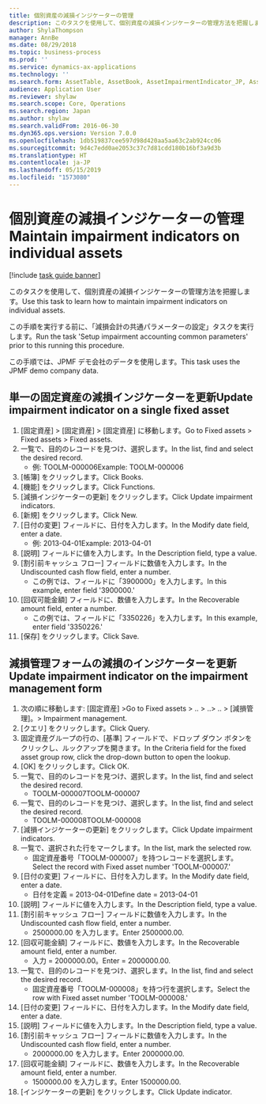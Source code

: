 ```yaml
---
title: 個別資産の減損インジケーターの管理
description: このタスクを使用して、個別資産の減損インジケーターの管理方法を把握します。
author: ShylaThompson
manager: AnnBe
ms.date: 08/29/2018
ms.topic: business-process
ms.prod: ''
ms.service: dynamics-ax-applications
ms.technology: ''
ms.search.form: AssetTable, AssetBook, AssetImpairmentIndicator_JP, AssetImpairmentReview_JP, SysQueryForm
audience: Application User
ms.reviewer: shylaw
ms.search.scope: Core, Operations
ms.search.region: Japan
ms.author: shylaw
ms.search.validFrom: 2016-06-30
ms.dyn365.ops.version: Version 7.0.0
ms.openlocfilehash: 1db519837cee597d98d420aa5aa63c2ab924cc06
ms.sourcegitcommit: 9d4c7edd0ae2053c37c7d81cdd180b16bf3a9d3b
ms.translationtype: HT
ms.contentlocale: ja-JP
ms.lasthandoff: 05/15/2019
ms.locfileid: "1573080"
---
```

# <a name="maintain-impairment-indicators-on-individual-assets"></a><span data-ttu-id="da099-103">個別資産の減損インジケーターの管理</span><span class="sxs-lookup"><span data-stu-id="da099-103">Maintain impairment indicators on individual assets</span></span>

[!include [task guide banner](../../includes/task-guide-banner.md)]

<span data-ttu-id="da099-104">このタスクを使用して、個別資産の減損インジケーターの管理方法を把握します。</span><span class="sxs-lookup"><span data-stu-id="da099-104">Use this task to learn how to maintain impairment indicators on individual assets.</span></span>



<span data-ttu-id="da099-105">この手順を実行する前に、「減損会計の共通パラメーターの設定」タスクを実行します。</span><span class="sxs-lookup"><span data-stu-id="da099-105">Run the task 'Setup impairment accounting common parameters' prior to this running this procedure.</span></span> 



<span data-ttu-id="da099-106">この手順では、JPMF デモ会社のデータを使用します。</span><span class="sxs-lookup"><span data-stu-id="da099-106">This task uses the JPMF demo company data.</span></span>


## <a name="update-impairment-indicator-on-a-single-fixed-asset"></a><span data-ttu-id="da099-107">単一の固定資産の減損インジケーターを更新</span><span class="sxs-lookup"><span data-stu-id="da099-107">Update impairment indicator on a single fixed asset</span></span>
1. <span data-ttu-id="da099-108">[固定資産] > [固定資産] > [固定資産] に移動します。</span><span class="sxs-lookup"><span data-stu-id="da099-108">Go to Fixed assets > Fixed assets > Fixed assets.</span></span>
2. <span data-ttu-id="da099-109">一覧で、目的のレコードを見つけ、選択します。</span><span class="sxs-lookup"><span data-stu-id="da099-109">In the list, find and select the desired record.</span></span>
    * <span data-ttu-id="da099-110">例: TOOLM-000006</span><span class="sxs-lookup"><span data-stu-id="da099-110">Example: TOOLM-000006</span></span>  
3. <span data-ttu-id="da099-111">[帳簿] をクリックします。</span><span class="sxs-lookup"><span data-stu-id="da099-111">Click Books.</span></span>
4. <span data-ttu-id="da099-112">[機能] をクリックします。</span><span class="sxs-lookup"><span data-stu-id="da099-112">Click Functions.</span></span>
5. <span data-ttu-id="da099-113">[減損インジケーターの更新] をクリックします。</span><span class="sxs-lookup"><span data-stu-id="da099-113">Click Update impairment indicators.</span></span>
6. <span data-ttu-id="da099-114">[新規] をクリックします。</span><span class="sxs-lookup"><span data-stu-id="da099-114">Click New.</span></span>
7. <span data-ttu-id="da099-115">[日付の変更] フィールドに、日付を入力します。</span><span class="sxs-lookup"><span data-stu-id="da099-115">In the Modify date field, enter a date.</span></span>
    * <span data-ttu-id="da099-116">例: 2013-04-01</span><span class="sxs-lookup"><span data-stu-id="da099-116">Example: 2013-04-01</span></span>  
8. <span data-ttu-id="da099-117">[説明] フィールドに値を入力します。</span><span class="sxs-lookup"><span data-stu-id="da099-117">In the Description field, type a value.</span></span>
9. <span data-ttu-id="da099-118">[割引前キャッシュ フロー] フィールドに数値を入力します。</span><span class="sxs-lookup"><span data-stu-id="da099-118">In the Undiscounted cash flow field, enter a number.</span></span>
    * <span data-ttu-id="da099-119">この例では、フィールドに「3900000」を入力します。</span><span class="sxs-lookup"><span data-stu-id="da099-119">In this example, enter field '3900000.'</span></span>  
10. <span data-ttu-id="da099-120">[回収可能金額] フィールドに、数値を入力します。</span><span class="sxs-lookup"><span data-stu-id="da099-120">In the Recoverable amount field, enter a number.</span></span>
    * <span data-ttu-id="da099-121">この例では、フィールドに「3350226」を入力します。</span><span class="sxs-lookup"><span data-stu-id="da099-121">In this example, enter field '3350226.'</span></span>  
11. <span data-ttu-id="da099-122">[保存] をクリックします。</span><span class="sxs-lookup"><span data-stu-id="da099-122">Click Save.</span></span>

## <a name="update-impairment-indicator-on-the-impairment-management-form"></a><span data-ttu-id="da099-123">減損管理フォームの減損のインジケーターを更新</span><span class="sxs-lookup"><span data-stu-id="da099-123">Update impairment indicator on the impairment management form</span></span>
1. <span data-ttu-id="da099-124">次の順に移動します: [固定資産] ></span><span class="sxs-lookup"><span data-stu-id="da099-124">Go to Fixed assets > ..</span></span> <span data-ttu-id="da099-125">> ..</span><span class="sxs-lookup"><span data-stu-id="da099-125">> ..</span></span> <span data-ttu-id="da099-126">> [減損管理]。</span><span class="sxs-lookup"><span data-stu-id="da099-126">> Impairment management.</span></span>
2. <span data-ttu-id="da099-127">[クエリ] をクリックします。</span><span class="sxs-lookup"><span data-stu-id="da099-127">Click Query.</span></span>
3. <span data-ttu-id="da099-128">固定資産グループの行の、[基準] フィールドで、ドロップ ダウン ボタンをクリックし、ルックアップを開きます。</span><span class="sxs-lookup"><span data-stu-id="da099-128">In the Criteria field for the fixed asset group row, click the drop-down button to open the lookup.</span></span>
4. <span data-ttu-id="da099-129">[OK] をクリックします。</span><span class="sxs-lookup"><span data-stu-id="da099-129">Click OK.</span></span>
5. <span data-ttu-id="da099-130">一覧で、目的のレコードを見つけ、選択します。</span><span class="sxs-lookup"><span data-stu-id="da099-130">In the list, find and select the desired record.</span></span>
    * <span data-ttu-id="da099-131">TOOLM-000007</span><span class="sxs-lookup"><span data-stu-id="da099-131">TOOLM-000007</span></span>  
6. <span data-ttu-id="da099-132">一覧で、目的のレコードを見つけ、選択します。</span><span class="sxs-lookup"><span data-stu-id="da099-132">In the list, find and select the desired record.</span></span>
    * <span data-ttu-id="da099-133">TOOLM-000008</span><span class="sxs-lookup"><span data-stu-id="da099-133">TOOLM-000008</span></span>  
7. <span data-ttu-id="da099-134">[減損インジケーターの更新] をクリックします。</span><span class="sxs-lookup"><span data-stu-id="da099-134">Click Update impairment indicators.</span></span>
8. <span data-ttu-id="da099-135">一覧で、選択された行をマークします。</span><span class="sxs-lookup"><span data-stu-id="da099-135">In the list, mark the selected row.</span></span>
    * <span data-ttu-id="da099-136">固定資産番号「TOOLM-000007」を持つレコードを選択します。</span><span class="sxs-lookup"><span data-stu-id="da099-136">Select the record with Fixed asset number 'TOOLM-000007.'</span></span>  
9. <span data-ttu-id="da099-137">[日付の変更] フィールドに、日付を入力します。</span><span class="sxs-lookup"><span data-stu-id="da099-137">In the Modify date field, enter a date.</span></span>
    * <span data-ttu-id="da099-138">日付を定義 = 2013-04-01</span><span class="sxs-lookup"><span data-stu-id="da099-138">Define date = 2013-04-01</span></span>  
10. <span data-ttu-id="da099-139">[説明] フィールドに値を入力します。</span><span class="sxs-lookup"><span data-stu-id="da099-139">In the Description field, type a value.</span></span>
11. <span data-ttu-id="da099-140">[割引前キャッシュ フロー] フィールドに数値を入力します。</span><span class="sxs-lookup"><span data-stu-id="da099-140">In the Undiscounted cash flow field, enter a number.</span></span>
    * <span data-ttu-id="da099-141">2500000.00 を入力します。</span><span class="sxs-lookup"><span data-stu-id="da099-141">Enter 2500000.00.</span></span>  
12. <span data-ttu-id="da099-142">[回収可能金額] フィールドに、数値を入力します。</span><span class="sxs-lookup"><span data-stu-id="da099-142">In the Recoverable amount field, enter a number.</span></span>
    * <span data-ttu-id="da099-143">入力 = 2000000.00。</span><span class="sxs-lookup"><span data-stu-id="da099-143">Enter = 2000000.00.</span></span>  
13. <span data-ttu-id="da099-144">一覧で、目的のレコードを見つけ、選択します。</span><span class="sxs-lookup"><span data-stu-id="da099-144">In the list, find and select the desired record.</span></span>
    * <span data-ttu-id="da099-145">固定資産番号「TOOLM-000008」を持つ行を選択します。</span><span class="sxs-lookup"><span data-stu-id="da099-145">Select the row with Fixed asset number 'TOOLM-000008.'</span></span>  
14. <span data-ttu-id="da099-146">[日付の変更] フィールドに、日付を入力します。</span><span class="sxs-lookup"><span data-stu-id="da099-146">In the Modify date field, enter a date.</span></span>
15. <span data-ttu-id="da099-147">[説明] フィールドに値を入力します。</span><span class="sxs-lookup"><span data-stu-id="da099-147">In the Description field, type a value.</span></span>
16. <span data-ttu-id="da099-148">[割引前キャッシュ フロー] フィールドに数値を入力します。</span><span class="sxs-lookup"><span data-stu-id="da099-148">In the Undiscounted cash flow field, enter a number.</span></span>
    * <span data-ttu-id="da099-149">2000000.00 を入力します。</span><span class="sxs-lookup"><span data-stu-id="da099-149">Enter 2000000.00.</span></span>  
17. <span data-ttu-id="da099-150">[回収可能金額] フィールドに、数値を入力します。</span><span class="sxs-lookup"><span data-stu-id="da099-150">In the Recoverable amount field, enter a number.</span></span>
    * <span data-ttu-id="da099-151">1500000.00 を入力します。</span><span class="sxs-lookup"><span data-stu-id="da099-151">Enter 1500000.00.</span></span>  
18. <span data-ttu-id="da099-152">[インジケーターの更新] をクリックします。</span><span class="sxs-lookup"><span data-stu-id="da099-152">Click Update indicator.</span></span>

